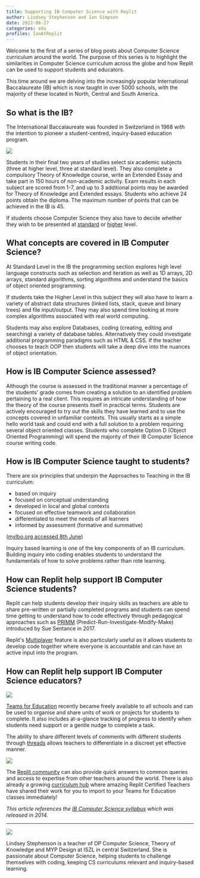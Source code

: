 ```yaml
---
title: Supporting IB Computer Science with Replit
author: Lindsey Stephenson and Ian Simpson
date: 2022-06-27
categories: edu
profiles: IanAtReplit
---
```


Welcome to the first of a series of blog posts about Computer Science curriculum around the world. The purpose of this series is to highlight the similarities in Computer Science curriculum across the globe and how Replit can be used to support students and educators.

This time around we are delving into the increasingly popular International Baccalaureate (IB) which is now taught in over 5000 schools, with the majority of these located in North, Central and South America.

## So what is the IB?

The International Baccalaureate was founded in Switzerland in 1968 with the intention to pioneer a student-centred, inquiry-based education program.

![](https://blog.replit.com/images/knowledge_fop.webp)

Students in their final two years of studies select six academic subjects (three at higher level, three at standard level). They also complete a compulsory Theory of Knowledge course, write an Extended Essay and take part in 150 hours of non-academic activity. Exam results in each subject are scored from 1-7, and up to 3 additional points may be awarded for Theory of Knowledge and Extended essays. Students who achieve 24 points obtain the diploma. The maximum number of points that can be achieved in the IB is 45.

If students choose Computer Science they also have to decide whether they wish to be presented at [standard](https://www.ibo.org/globalassets/publications/recognition/4_computersl.pdf) or [higher](https://www.ibo.org/globalassets/publications/recognition/4_computerhl.pdf) level.

## What concepts are covered in IB Computer Science?

At Standard Level in the IB the programming section explores high level language constructs such as selection and iteration as well as 1D arrays, 2D arrays, standard algorithms, sorting algorithms and understand the basics of object oriented programming.

If students take the Higher Level in this subject they will also have to learn a variety of abstract data structures (linked lists, stack, queue and binary trees) and file input/output.  They may also spend time looking at more complex algorithms associated with real world computing.

Students may also explore Databases, coding (creating, editing and searching) a variety of database tables. Alternatively they could investigate additional programming paradigms such as HTML & CSS.  If the teacher chooses to teach OOP then students will take a deep dive into the nuances of object orientation.

## How is IB Computer Science assessed?

Although the course is assessed in the traditional manner a percentage of the students' grade comes from creating a solution to an identified problem pertaining to a real client. This requires an intricate understanding of how the theory of the course presents itself in practical terms. Students are actively encouraged to try out the skills they have learned and to use the concepts covered in unfamiliar contexts. This usually starts as a simple hello world task and could end with a full solution to a problem requiring several object oriented classes. Students who complete Option D (Object Oriented Programming) will spend the majority of their IB Computer Science course writing code.

## How is IB Computer Science taught to students?

There are six principles that underpin the Approaches to Teaching in the IB curriculum:

* based on inquiry
* focused on conceptual understanding
* developed in local and global contexts
* focused on effective teamwork and collaboration
* differentiated to meet the needs of all learners
* informed by assessment (formative and summative)

([myIbo.org accessed 8th June](https://xmltwo.ibo.org/publications/DP/Group0/d_0_dpatl_gui_1502_1/static/dpatl/guide-approaches-to-teaching.html))

Inquiry based learning is one of the key components of an IB curriculum.  Building inquiry into coding enables students to understand the fundamentals of how to solve problems rather than rote learning.

## How can Replit help support IB Computer Science students?

Replit can help students develop their inquiry skills as teachers are able to share pre-written or partially completed programs and students can spend time getting to understand how to code effectively through pedagogical approaches such as [PRIMM](https://suesentance.net/primm-project/) (Predict-Run-Investigate-Modify-Make) introduced by Sue Sentance in 2017.

Replit's [Multiplayer](https://replit.com/site/multiplayer) feature is also particularly useful as it allows students to develop code together where everyone is accountable and can have an active input into the program.

## How can Replit help support IB Computer Science educators?

![](https://blog.replit.com/images/teamwork.webp)

[Teams for Education](https://replit.com/site/teams-for-education) recently became freely available to all schools and can be used to organise and share units of work or projects for students to complete. It also includes at-a-glance tracking of progress to identify when students need support or a gentle nudge to complete a task.

The ability to share different levels of comments with different students through [threads](https://blog.replit.com/threads) allows teachers to differentiate in a discreet yet effective manner.

![](https://blog.replit.com/images/replit_ask.png)

The [Replit community](https://ask.replit.com/) can also provide quick answers to common queries and access to expertise from other teachers around the world. There is also already a growing [curriculum hub](https://blog.replit.com/curriculum-hub) where amazing Replit Certified Teachers have shared their work for you to import to your Teams for Education classes immediately!

*This article references the [IB Computer Science syllabus](https://www.ibo.org/programmes/diploma-programme/curriculum/sciences/computer-science/) which was released in 2014.*

---

![](https://blog.replit.com/images/lindsey.png)

Lindsey Stephenson is a teacher of DP Computer Science, Theory of Knowledge and MYP Design at ISZL in central Switzerland. She is passionate about Computer Science, helping students to challenge themselves with coding, keeping CS curriculums relevant and inquiry-based learning.